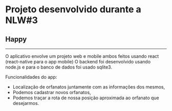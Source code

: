 # Projeto desenvolvido durante a NLW#3
## Happy

---

O aplicativo envolve um projeto web e mobile ambos feitos usando react (react-native para o app mobile)
O backend foi desenvolvido usando node.js e para o banco de dados foi usado sqlite3.

Funcionalidades do app: 
 - Localização de orfanatos juntamente com as informações dos mesmos,
 - Podemos cadastrar novos orfanatos,
 - Podemos traçar a rota de nossa posição aproximada ao orfanato que desejarmos.

